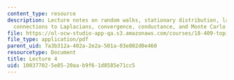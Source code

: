 ```yaml
---
content_type: resource
description: Lecture notes on random walks, stationary distribution, lazy random walks,
  connections to Laplacians, convergence, conductance, and Monte Carlo methods.
file: https://ol-ocw-studio-app-qa.s3.amazonaws.com/courses/18-409-topics-in-theoretical-computer-science-an-algorithmists-toolkit-fall-2009/100377025e8520aab9f61d8585e71cc5_MIT18_409F09_scribe4.pdf
file_type: application/pdf
parent_uid: 7a3b312a-402a-2e2a-501a-03e802d0e460
resourcetype: Document
title: Lecture 4
uid: 10037702-5e85-20aa-b9f6-1d8585e71cc5
---
```

